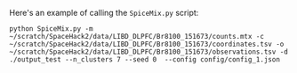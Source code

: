Here's an example of calling the `SpiceMix.py` script:
```{bash}
python SpiceMix.py -m ~/scratch/SpaceHack2/data/LIBD_DLPFC/Br8100_151673/counts.mtx -c ~/scratch/SpaceHack2/data/LIBD_DLPFC/Br8100_151673/coordinates.tsv -o ~/scratch/SpaceHack2/data/LIBD_DLPFC/Br8100_151673/observations.tsv -d ./output_test --n_clusters 7 --seed 0  --config config/config_1.json
```
